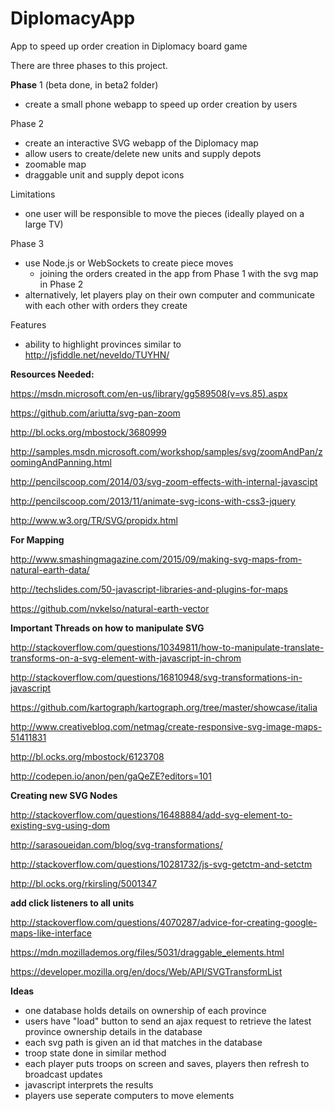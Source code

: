 # DiplomacyApp
App to speed up order creation in Diplomacy board game

There are three phases to this project.

**Phase** 1 (beta done, in beta2 folder)
- create a small phone webapp to speed up order creation by users

Phase 2 
- create an interactive SVG webapp of the Diplomacy map 
- allow users to create/delete new units and supply depots
- zoomable map
- draggable unit and supply depot icons

Limitations
- one user will be responsible to move the pieces (ideally played on a large TV)

Phase 3 
- use Node.js or WebSockets to create piece moves
  - joining the orders created in the app from Phase 1 with the svg map in Phase 2
- alternatively, let players play on their own computer and communicate with each other with orders they create

Features
- ability to highlight provinces similar to http://jsfiddle.net/neveldo/TUYHN/

**Resources Needed:**

https://msdn.microsoft.com/en-us/library/gg589508(v=vs.85).aspx

https://github.com/ariutta/svg-pan-zoom

http://bl.ocks.org/mbostock/3680999

http://samples.msdn.microsoft.com/workshop/samples/svg/zoomAndPan/zoomingAndPanning.html

http://pencilscoop.com/2014/03/svg-zoom-effects-with-internal-javascipt

http://pencilscoop.com/2013/11/animate-svg-icons-with-css3-jquery

http://www.w3.org/TR/SVG/propidx.html

**For Mapping** 

http://www.smashingmagazine.com/2015/09/making-svg-maps-from-natural-earth-data/

http://techslides.com/50-javascript-libraries-and-plugins-for-maps

https://github.com/nvkelso/natural-earth-vector

**Important Threads on how to manipulate SVG**

http://stackoverflow.com/questions/10349811/how-to-manipulate-translate-transforms-on-a-svg-element-with-javascript-in-chrom

http://stackoverflow.com/questions/16810948/svg-transformations-in-javascript

https://github.com/kartograph/kartograph.org/tree/master/showcase/italia

http://www.creativebloq.com/netmag/create-responsive-svg-image-maps-51411831

http://bl.ocks.org/mbostock/6123708

http://codepen.io/anon/pen/gaQeZE?editors=101

**Creating new SVG Nodes**

http://stackoverflow.com/questions/16488884/add-svg-element-to-existing-svg-using-dom

http://sarasoueidan.com/blog/svg-transformations/

http://stackoverflow.com/questions/10281732/js-svg-getctm-and-setctm

http://bl.ocks.org/rkirsling/5001347

**add click listeners to all units**

http://stackoverflow.com/questions/4070287/advice-for-creating-google-maps-like-interface

https://mdn.mozillademos.org/files/5031/draggable_elements.html



https://developer.mozilla.org/en/docs/Web/API/SVGTransformList


**Ideas**

- one database holds details on ownership of each province
- users have "load" button to send an ajax request to retrieve the latest province ownership details in the database
- each svg path is given an id that matches in the database
- troop state done in similar method
- each player puts troops on screen and saves, players then refresh to broadcast updates
- javascript interprets the results
- players use seperate computers to move elements
